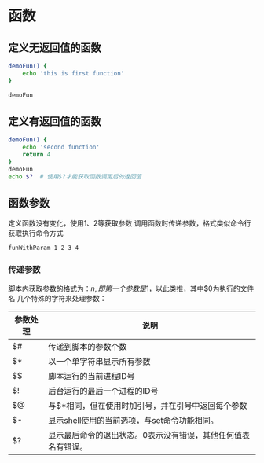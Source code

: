 # 函数
## 定义无返回值的函数
```bash
demoFun() {
    echo 'this is first function'
}

demoFun
```

## 定义有返回值的函数
```bash
demoFun() {
    echo 'second function'
    return 4
}
demoFun
echo $?  # 使用$?才能获取函数调用后的返回值
```
## 函数参数
定义函数没有变化，使用$1、$2等获取参数
调用函数时传递参数，格式类似命令行获取执行命令方式
```bash
funWithParam 1 2 3 4
```

### 传递参数

脚本内获取参数的格式为：$n,即第一个参数是$1，以此类推，其中$0为执行的文件名
几个特殊的字符来处理参数：

参数处理 | 说明
----- | ----
$# | 传递到脚本的参数个数
$* | 以一个单字符串显示所有参数
$$ | 脚本运行的当前进程ID号
$! | 后台运行的最后一个进程的ID号
$@ | 与$*相同，但在使用时加引号，并在引号中返回每个参数
$- | 显示shell使用的当前选项，与set命令功能相同。
$? | 显示最后命令的退出状态。0表示没有错误，其他任何值表名有错误。
